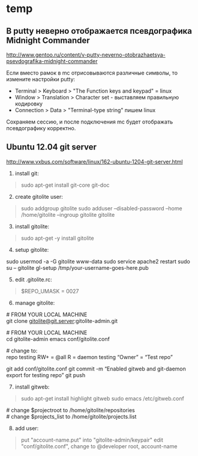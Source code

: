 temp
====

В putty неверно отображается псевдографика Midnight Commander
------------------------------------------------------------
http://www.gentoo.ru/content/v-putty-neverno-otobrazhaetsya-psevdografika-midnight-commander

Если вместо рамок в mc отрисовываются различные символы, то измените настройки putty:
   
* Terminal > Keyboard > "The Function keys and keypad" = linux
* Window > Translation > Character set - выставляем правильную кодировку
* Connection > Data > "Terminal-type string" пишем linux
    
Сохраняем сессию, и после подключения mc будет отображать псевдографику корректно.

Ubuntu 12.04 git server
-----------------------
http://www.vxbus.com/software/linux/162-ubuntu-1204-git-server.html

1. install git:
>sudo apt-get install git-core git-doc
    
2. create gitolite user:
>sudo addgroup gitolite
>sudo adduser –disabled-password –home /home/gitolite –ingroup gitolite gitolite
    
3. install gitolite:
>sudo apt-get -y install gitolite
    
4. setup gitolite:
>
sudo usermod -a -G gitolite www-data
sudo service apache2 restart
sudo su – gitolite
gl-setup /tmp/your-username-goes-here.pub
     
5. edit .gitolite.rc:
>$REPO_UMASK = 0027
    
6. manage gitolite:
>
\# FROM YOUR LOCAL MACHINE    
git clone gitolite@git.server:gitolite-admin.git
     
\# FROM YOUR LOCAL MACHINE    
cd gitolite-admin
emacs conf/gitolite.conf
     
\# change to:    
repo testing
RW+ = @all
R = daemon
testing “Owner” = “Test repo”

git add conf/gitolite.conf
git commit -m “Enabled gitweb and git-daemon export for testing repo”
git push
     
7. install gitweb:
>sudo apt-get install highlight gitweb
sudo emacs /etc/gitweb.conf
    
\# change $projectroot to /home/gitolite/repositories    
\# change $projects_list to /home/gitolite/projects.list    
      
8. add user:
>put "account-name.put" into "gitolite-admin/keypair"
edit "conf/gitolite.conf", change to
@developer root, account-name